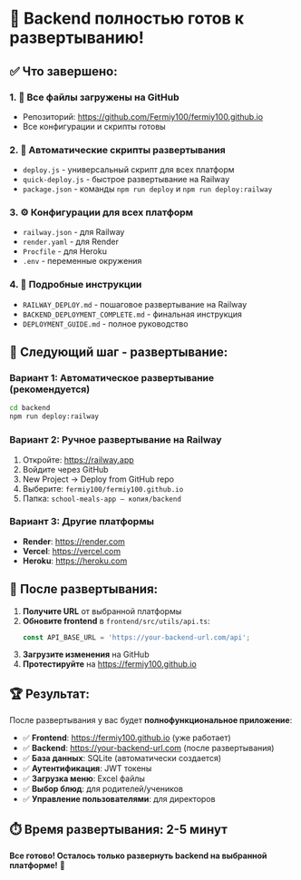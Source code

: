 # 🎉 Backend полностью готов к развертыванию!

## ✅ Что завершено:

### 1. **📁 Все файлы загружены на GitHub**
- Репозиторий: https://github.com/Fermiy100/fermiy100.github.io
- Все конфигурации и скрипты готовы

### 2. **🔧 Автоматические скрипты развертывания**
- `deploy.js` - универсальный скрипт для всех платформ
- `quick-deploy.js` - быстрое развертывание на Railway
- `package.json` - команды `npm run deploy` и `npm run deploy:railway`

### 3. **⚙️ Конфигурации для всех платформ**
- `railway.json` - для Railway
- `render.yaml` - для Render  
- `Procfile` - для Heroku
- `.env` - переменные окружения

### 4. **📖 Подробные инструкции**
- `RAILWAY_DEPLOY.md` - пошаговое развертывание на Railway
- `BACKEND_DEPLOYMENT_COMPLETE.md` - финальная инструкция
- `DEPLOYMENT_GUIDE.md` - полное руководство

## 🚀 Следующий шаг - развертывание:

### Вариант 1: Автоматическое развертывание (рекомендуется)
```bash
cd backend
npm run deploy:railway
```

### Вариант 2: Ручное развертывание на Railway
1. Откройте: https://railway.app
2. Войдите через GitHub
3. New Project → Deploy from GitHub repo
4. Выберите: `fermiy100/fermiy100.github.io`
5. Папка: `school-meals-app — копия/backend`

### Вариант 3: Другие платформы
- **Render**: https://render.com
- **Vercel**: https://vercel.com
- **Heroku**: https://heroku.com

## 🎯 После развертывания:

1. **Получите URL** от выбранной платформы
2. **Обновите frontend** в `frontend/src/utils/api.ts`:
   ```typescript
   const API_BASE_URL = 'https://your-backend-url.com/api';
   ```
3. **Загрузите изменения** на GitHub
4. **Протестируйте** на https://fermiy100.github.io

## 🏆 Результат:

После развертывания у вас будет **полнофункциональное приложение**:
- ✅ **Frontend**: https://fermiy100.github.io (уже работает)
- ✅ **Backend**: https://your-backend-url.com (после развертывания)
- ✅ **База данных**: SQLite (автоматически создается)
- ✅ **Аутентификация**: JWT токены
- ✅ **Загрузка меню**: Excel файлы
- ✅ **Выбор блюд**: для родителей/учеников
- ✅ **Управление пользователями**: для директоров

## ⏱️ Время развертывания: 2-5 минут

**Все готово! Осталось только развернуть backend на выбранной платформе!** 🚀
